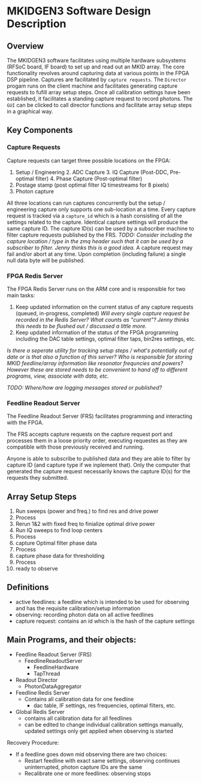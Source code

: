 # MKIDGEN3 Software Design Description

## Overview
The MKIDGEN3 software facilitates using multiple hardware subsystems (RFSoC board, IF board) to set up and read out an MKID array. 
The core functionality revolves around capturing data at various points in the FPGA DSP pipeline.
Captures are facilitated by `capture requests`. The `Director` progam runs on the client machine and facilitates
generating capture requests to fufill array setup steps. Once all calibration settings have been established, it facilitates
a standing capture request to record photons. The `GUI` can be clicked to call director functions and facilitate
array setup steps in a graphical way. 

## Key Components
### Capture Requests
Capture requests can target three possible locations on the FPGA:
1. Setup / Engineering
   2. ADC Capture
   3. IQ Capture (Post-DDC, Pre-optimal filter)
   4. Phase Capture (Post-optimal filter)
2. Postage stamp (post optimal filter IQ timestreams for 8 pixels)
3. Photon capture

All three locations can run captures concurrently but the setup / engineering capture only supports
one sub-location at a time. Every capture request is tracked via a `capture_id` which is a hash consisting
of all the settings related to the capture. Identical capture settings will produce the same capture ID.
The capture ID(s) can be used by a subscriber machine to filter capture requests published by the FRS. 
*TODO: Consider including the capture location / type in the zmq header such that it can be used by a subscriber
to filter. Jenny thinks this is a good idea.* A capture request may fail and/or abort at any time. Upon 
completion (including failure) a single null data byte will be published. 

### FPGA Redis Server
The FPGA Redis Server runs on the ARM core and is responsible for two main tasks:
1. Keep updated information on the current status of any capture requests (queued, in-progress, completed)
*Will every single capture request be recorded in the Redis Server? What counts as "current"?
Jenny thinks this needs to be flushed out / discussed a little more.*
2. Keep updated information of the status of the FPGA programming including the DAC table settings, 
optimal filter taps, bin2res settings, etc.

*Is there a seperate utility for tracking setup steps / what's potentially out of date or is that 
also a function of this server? Who is responsible for storing MKID feedline/array information like 
resonator frequncies and powers? However these are stored needs to be convenient to hand off to different
programs, view, associate with data, etc.*

*TODO: Where/how are logging messages stored or published?*



### Feedline Readout Server
The Feedline Readout Server (FRS) facilitates programming and interacting with the FPGA.

The FRS accepts capture requests on the capture request port and processes them in a loose priority order, executing requestes as they are 
compatible with those previously received and running. 

Anyone is able to subscribe to published data and they are able to filter by capture ID (and capture type if we inplement that). 
Only the computer that generated the capture request necessarily knows the capture ID(s) for the 
requests they submitted.





## Array Setup Steps
1. Run sweeps (power and freq.) to find res and drive power
2. Process
3. Rerun 1&2 with fixed freq to finialize optimal drive power
4. Run IQ sweeps to find loop centers
5. Process
6. capture Optimal filter phase data
7. Process
8. capture phase data for thresholding
9. Process
10. ready to observe

## Definitions
- active feedlines: a feedline which is intended to be used for observing and has the requisite calibration/setup information
- observing: recording photon data on all active feedlines 
- capture request: contains an id which is the hash of the capture settings

## Main Programs, and their objects:
- Feedline Readout Server (FRS)
  - FeedlineReadoutServer
    - FeedlineHardware
    - TapThread
- Readout Director
  - PhotonDataAggregator
- Feedline Redis Server
  - Contains all calibration data for one feedline
    - dac table, IF settings, res frequencies, optimal filters, etc.
- Global Redis Server
  - contains all calibration data for all feedlines
  - can be edited to change individual calibration settings manually, updated settings only get applied when observing is started



Recovery Procedure:
- If a feedline goes down mid observing there are two choices:
  - Restart feedline with exact same settings, observing continues uninterrupted, photon capture IDs are the same
  - Recalibrate one or more feedlines: observing stops 
